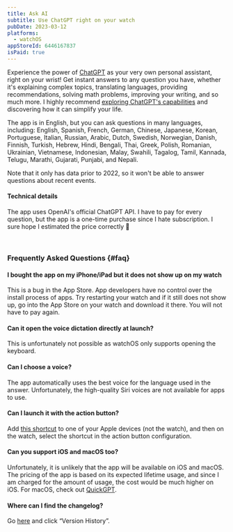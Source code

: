 ```yaml
---
title: Ask AI
subtitle: Use ChatGPT right on your watch
pubDate: 2023-03-12
platforms:
  - watchOS
appStoreId: 6446167837
isPaid: true
---
```


Experience the power of [ChatGPT](https://en.wikipedia.org/wiki/ChatGPT) as your very own personal assistant, right on your wrist! Get instant answers to any question you have, whether it's explaining complex topics, translating languages, providing recommendations, solving math problems, improving your writing, and so much more. I highly recommend [exploring ChatGPT's capabilities](https://www.google.com/search?client=safari&rls=en&q=chatgpt+usage+ideas&ie=UTF-8&oe=UTF-8) and discovering how it can simplify your life.

The app is in English, but you can ask questions in many languages, including: English, Spanish, French, German, Chinese, Japanese, Korean, Portuguese, Italian, Russian, Arabic, Dutch, Swedish, Norwegian, Danish, Finnish, Turkish, Hebrew, Hindi, Bengali, Thai, Greek, Polish, Romanian, Ukrainian, Vietnamese, Indonesian, Malay, Swahili, Tagalog, Tamil, Kannada, Telugu, Marathi, Gujarati, Punjabi, and Nepali.

Note that it only has data prior to 2022, so it won't be able to answer questions about recent events.

#### Technical details

The app uses OpenAI's official ChatGPT API. I have to pay for every question, but the app is a one-time purchase since I hate subscription. I sure hope I estimated the price correctly 🤣

<br>

### Frequently Asked Questions {#faq}

#### I bought the app on my iPhone/iPad but it does not show up on my watch

This is a bug in the App Store. App developers have no control over the install process of apps. Try restarting your watch and if it still does not show up, go into the App Store on your watch and download it there. You will not have to pay again.

#### Can it open the voice dictation directly at launch?

This is unfortunately not possible as watchOS only supports opening the keyboard.

#### Can I choose a voice?

The app automatically uses the best voice for the language used in the answer. Unfortunately, the high-quality Siri voices are not available for apps to use.

#### Can I launch it with the action button?

Add [this shortcut](https://www.icloud.com/shortcuts/6b890da159844407a6b39de454567c97) to one of your Apple devices (not the watch), and then on the watch, select the shortcut in the action button configuration.

#### Can you support iOS and macOS too?

Unfortunately, it is unlikely that the app will be available on iOS and macOS. The pricing of the app is based on its expected lifetime usage, and since I am charged for the amount of usage, the cost would be much higher on iOS. For macOS, check out [QuickGPT](/quickgpt).

#### Where can I find the changelog?

Go [here](https://apps.apple.com/app/id6446167837) and click “Version History”.
